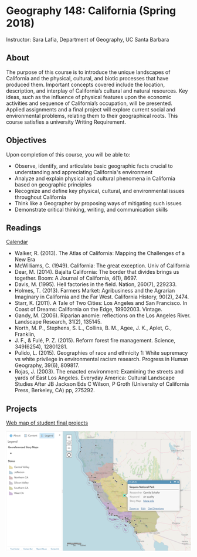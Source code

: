 # Geography 148: California (Spring 2018)
Instructor: Sara Lafia, Department of Geography, UC Santa Barbara

## About
The purpose of this course is to introduce the unique landscapes of California and the physical, cultural, and biotic processes that have produced them. Important concepts covered include the location, description, and interplay of California’s cultural and natural resources. Key ideas, such as the influence of physical features upon the economic activities and sequence of California’s occupation, will be presented. Applied assignments and a final project will explore current social and environmental problems, relating them to their geographical roots. This course satisfies a university Writing Requirement.

## Objectives
Upon completion of this course, you will be able to:

* Observe, identify, and articulate basic geographic facts crucial to understanding
and appreciating California's environment
* Analyze and explain physical and cultural phenomena in California based on
geographic principles
* Recognize and define key physical, cultural, and environmental issues
throughout California
* Think like a Geographer by proposing ways of mitigating such issues
* Demonstrate critical thinking, writing, and communication skills

## Readings
[Calendar](./Geog-148-calendar.pdf)

- Walker, R. (2013). The Atlas of California: Mapping the Challenges of a New Era
- McWilliams, C. (1949). California: The great exception. Univ of California 
- Dear, M. (2014). Bajalta California: The border that divides brings us
together. Boom: A Journal of California, 4(1), 86­97. 
- Davis, M. (1995). Hell factories in the field. Nation, 260(7), 229­233.
- Holmes, T. (2013). Farmers Market: Agribusiness and the Agrarian Imaginary in California and the Far West. California History, 90(2), 24­74.
- Starr, K. (2011). A Tale of Two Cities: Los Angeles and San Francisco. In
Coast of Dreams: California on the Edge, 1990­2003. Vintage. 
- Gandy, M. (2006). Riparian anomie: reflections on the Los Angeles River. Landscape Research, 31(2), 135­145.
- North, M. P., Stephens, S. L., Collins, B. M., Agee, J. K., Aplet, G., Franklin, 
- J. F., & Fulé, P. Z. (2015). Reform forest fire management. Science,
349(6254), 1280­1281.
- Pulido, L. (2015). Geographies of race and ethnicity 1: White supremacy vs white privilege in environmental racism research. Progress in Human Geography, 39(6), 809­817.
- Rojas, J. (2003). The enacted environment: Examining the streets and yards
of East Los Angeles. Everyday America: Cultural Landscape Studies After JB Jackson Eds C Wilson, P Groth (University of California Press, Berkeley, CA) pp, 275­292.

## Projects
[Web map of student final projects](https://arcg.is/uefKf)

![Map](./images/ago_148.png)